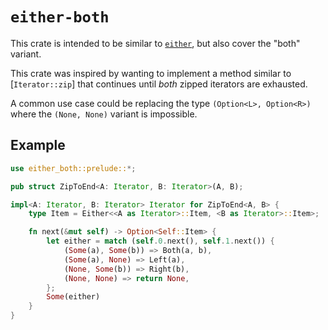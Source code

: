 # `either-both`

This crate is intended to be similar to [`either`][either-crate],
but also cover the "both" variant.

This crate was inspired by wanting to implement a method similar to
[`Iterator::zip`] that continues until *both* zipped iterators are exhausted.

A common use case could be replacing the type `(Option<L>, Option<R>)` where
the `(None, None)` variant is impossible.

## Example

```rust
use either_both::prelude::*;

pub struct ZipToEnd<A: Iterator, B: Iterator>(A, B);

impl<A: Iterator, B: Iterator> Iterator for ZipToEnd<A, B> {
    type Item = Either<<A as Iterator>::Item, <B as Iterator>::Item>;

    fn next(&mut self) -> Option<Self::Item> {
        let either = match (self.0.next(), self.1.next()) {
            (Some(a), Some(b)) => Both(a, b),
            (Some(a), None) => Left(a),
            (None, Some(b)) => Right(b),
            (None, None) => return None,
        };
        Some(either)
    }
}
```

[either-crate]: https://crates.io/crates/either
